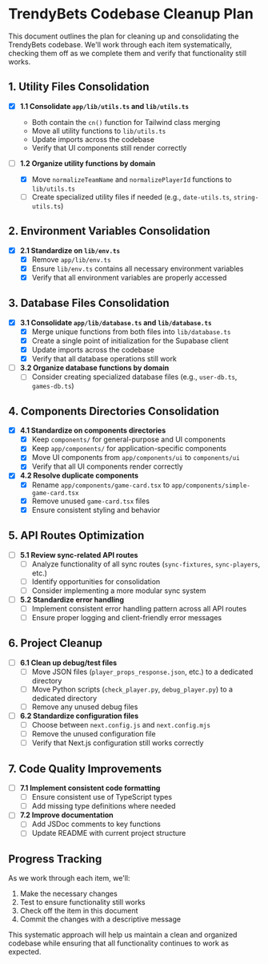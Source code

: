 # TrendyBets Codebase Cleanup Plan

This document outlines the plan for cleaning up and consolidating the TrendyBets codebase. We'll work through each item systematically, checking them off as we complete them and verify that functionality still works.

## 1. Utility Files Consolidation

- [x] **1.1 Consolidate `app/lib/utils.ts` and `lib/utils.ts`**
  - Both contain the `cn()` function for Tailwind class merging
  - Move all utility functions to `lib/utils.ts`
  - Update imports across the codebase
  - Verify that UI components still render correctly

- [ ] **1.2 Organize utility functions by domain**
  - [x] Move `normalizeTeamName` and `normalizePlayerId` functions to `lib/utils.ts`
  - [ ] Create specialized utility files if needed (e.g., `date-utils.ts`, `string-utils.ts`)

## 2. Environment Variables Consolidation

- [x] **2.1 Standardize on `lib/env.ts`**
  - [x] Remove `app/lib/env.ts`
  - [x] Ensure `lib/env.ts` contains all necessary environment variables
  - [x] Verify that all environment variables are properly accessed

## 3. Database Files Consolidation

- [x] **3.1 Consolidate `app/lib/database.ts` and `lib/database.ts`**
  - [x] Merge unique functions from both files into `lib/database.ts`
  - [x] Create a single point of initialization for the Supabase client
  - [x] Update imports across the codebase
  - [x] Verify that all database operations still work

- [ ] **3.2 Organize database functions by domain**
  - [ ] Consider creating specialized database files (e.g., `user-db.ts`, `games-db.ts`)

## 4. Components Directories Consolidation

- [x] **4.1 Standardize on components directories**
  - [x] Keep `components/` for general-purpose and UI components
  - [x] Keep `app/components/` for application-specific components
  - [x] Move UI components from `app/components/ui` to `components/ui`
  - [x] Verify that all UI components render correctly

- [x] **4.2 Resolve duplicate components**
  - [x] Rename `app/components/game-card.tsx` to `app/components/simple-game-card.tsx`
  - [x] Remove unused `game-card.tsx` files
  - [x] Ensure consistent styling and behavior

## 5. API Routes Optimization

- [ ] **5.1 Review sync-related API routes**
  - [ ] Analyze functionality of all sync routes (`sync-fixtures`, `sync-players`, etc.)
  - [ ] Identify opportunities for consolidation
  - [ ] Consider implementing a more modular sync system

- [ ] **5.2 Standardize error handling**
  - [ ] Implement consistent error handling pattern across all API routes
  - [ ] Ensure proper logging and client-friendly error messages

## 6. Project Cleanup

- [ ] **6.1 Clean up debug/test files**
  - [ ] Move JSON files (`player_props_response.json`, etc.) to a dedicated directory
  - [ ] Move Python scripts (`check_player.py`, `debug_player.py`) to a dedicated directory
  - [ ] Remove any unused debug files

- [ ] **6.2 Standardize configuration files**
  - [ ] Choose between `next.config.js` and `next.config.mjs`
  - [ ] Remove the unused configuration file
  - [ ] Verify that Next.js configuration still works correctly

## 7. Code Quality Improvements

- [ ] **7.1 Implement consistent code formatting**
  - [ ] Ensure consistent use of TypeScript types
  - [ ] Add missing type definitions where needed

- [ ] **7.2 Improve documentation**
  - [ ] Add JSDoc comments to key functions
  - [ ] Update README with current project structure

## Progress Tracking

As we work through each item, we'll:
1. Make the necessary changes
2. Test to ensure functionality still works
3. Check off the item in this document
4. Commit the changes with a descriptive message

This systematic approach will help us maintain a clean and organized codebase while ensuring that all functionality continues to work as expected. 